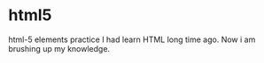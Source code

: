 # html5
html-5 elements practice
I had learn HTML long time ago. Now i am brushing up my knowledge. 
